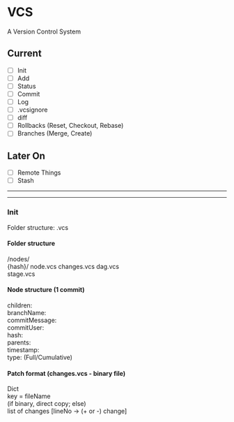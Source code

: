 # VCS
A Version Control System

## Current
- [ ] Init
- [ ] Add
- [ ] Status
- [ ] Commit
- [ ] Log
- [ ] .vcsignore
- [ ] diff
- [ ] Rollbacks (Reset, Checkout, Rebase)
- [ ] Branches (Merge, Create)

## Later On

- [ ] Remote Things
- [ ] Stash

---
---

### Init
Folder structure: .vcs

#### Folder structure
/nodes/  
  {hash}/
    node.vcs
    changes.vcs
dag.vcs  
stage.vcs

#### Node structure (1 commit)
children:  
branchName:  
commitMessage:  
commitUser:  
hash:  
parents:  
timestamp:  
type: (Full/Cumulative)  

#### Patch format (changes.vcs - binary file)
Dict  
key = fileName  
(if binary, direct copy; else)  
list of changes [lineNo -> (+ or -) change]
